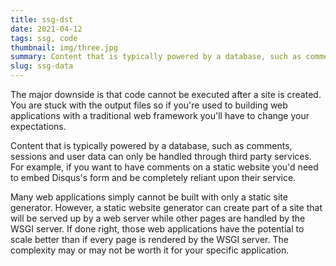 ```yaml
---
title: ssg-dst
date: 2021-04-12
tags: ssg, code
thumbnail: img/three.jpg
summary: Content that is typically powered by a database, such as comments, sessions and user data can only be handled through third party services.
slug: ssg-data
---
```


The major downside is that code cannot be executed after a site is created. You are stuck with the output files so if you're used to building web applications with a traditional web framework you'll have to change your expectations.

Content that is typically powered by a database, such as comments, sessions and user data can only be handled through third party services. For example, if you want to have comments on a static website you'd need to embed Disqus's form and be completely reliant upon their service.

Many web applications simply cannot be built with only a static site generator. However, a static website generator can create part of a site that will be served up by a web server while other pages are handled by the WSGI server. If done right, those web applications have the potential to scale better than if every page is rendered by the WSGI server. The complexity may or may not be worth it for your specific application.